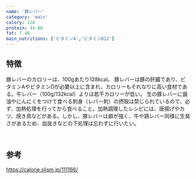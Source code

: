 ```yaml
---
name: '豚レバー'
category: 'main'
calory: 128 
protein: 44.88
fat: 7.48
main_nutritions: ['ビタミンA','ビタミンB12']
---
```


## 特徴

豚レバーのカロリーは、100gあたり128kcal。
豚レバーは豚の肝臓であり、ビタミンAやビタミンDが必要以上に含まれ、カロリーもそれなりに高い食材である。牛レバー（100g/132kcal）よりは若干カロリーが低い。
生の豚レバーに醤油やにんにくをつけて食べる刺身（レバー刺）の摂取は禁じられているので、必ず、加熱処理を行ってから食べること。加熱調理したレシピには、唐揚げやカツ、焼き鳥などがある。しかし、豚レバーは癖が強く、牛や鶏レバー同様に生臭さがあるため、血抜きなどの下処理は忘れずに行いたい。

<br>

## 参考

https://calorie.slism.jp/111166/
